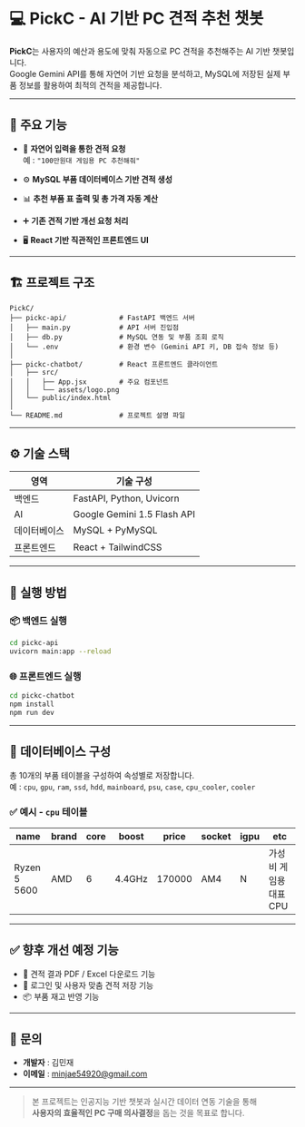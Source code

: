 
# 💻 PickC - AI 기반 PC 견적 추천 챗봇

**PickC**는 사용자의 예산과 용도에 맞춰 자동으로 PC 견적을 추천해주는 AI 기반 챗봇입니다.  
Google Gemini API를 통해 자연어 기반 요청을 분석하고, MySQL에 저장된 실제 부품 정보를 활용하여 최적의 견적을 제공합니다.

---

## 🔧 주요 기능

- 💬 **자연어 입력을 통한 견적 요청**  
  예 : `"100만원대 게임용 PC 추천해줘"`

- ⚙️ **MySQL 부품 데이터베이스 기반 견적 생성**

- 📊 **추천 부품 표 출력 및 총 가격 자동 계산**

- ➕ **기존 견적 기반 개선 요청 처리**

- 🖥️ **React 기반 직관적인 프론트엔드 UI**

---

## 🏗️ 프로젝트 구조

```
PickC/
├── pickc-api/             # FastAPI 백엔드 서버
│   ├── main.py            # API 서버 진입점
│   ├── db.py              # MySQL 연동 및 부품 조회 로직
│   └── .env               # 환경 변수 (Gemini API 키, DB 접속 정보 등)
│
├── pickc-chatbot/         # React 프론트엔드 클라이언트
│   ├── src/
│   │   ├── App.jsx        # 주요 컴포넌트
│   │   └── assets/logo.png
│   └── public/index.html
│
└── README.md              # 프로젝트 설명 파일
```

---

## ⚙️ 기술 스택

| 영역       | 기술 구성                                 |
|------------|--------------------------------------------|
| 백엔드     | FastAPI, Python, Uvicorn                  |
| AI         | Google Gemini 1.5 Flash API               |
| 데이터베이스| MySQL + PyMySQL                           |
| 프론트엔드 | React + TailwindCSS                       |

---

## 🚀 실행 방법

### 📦 백엔드 실행
```bash
cd pickc-api
uvicorn main:app --reload
```

### 🌐 프론트엔드 실행
```bash
cd pickc-chatbot
npm install
npm run dev
```

---

## 📁 데이터베이스 구성

총 10개의 부품 테이블을 구성하여 속성별로 저장합니다.  
예 : `cpu`, `gpu`, `ram`, `ssd`, `hdd`, `mainboard`, `psu`, `case`, `cpu_cooler`, `cooler`

### ✅ 예시 - `cpu` 테이블

| name          | brand | core | boost   | price   | socket | igpu | etc                     |
|---------------|-------|------|---------|---------|--------|------|--------------------------|
| Ryzen 5 5600  | AMD   | 6    | 4.4GHz  | 170000  | AM4    | N    | 가성비 게임용 대표 CPU |

---

## ✅ 향후 개선 예정 기능

- 💾 견적 결과 PDF / Excel 다운로드 기능
- 👤 로그인 및 사용자 맞춤 견적 저장 기능
- 📦 부품 재고 반영 기능

---

## 📧 문의

- **개발자** : 김민재  
- **이메일** : [minjae54920@gmail.com](mailto:minjae54920@gmail.com)

---

> 본 프로젝트는 인공지능 기반 챗봇과 실시간 데이터 연동 기술을 통해  
> **사용자의 효율적인 PC 구매 의사결정**을 돕는 것을 목표로 합니다.
